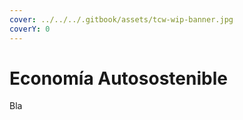```yaml
---
cover: ../../../.gitbook/assets/tcw-wip-banner.jpg
coverY: 0
---
```


# Economía Autosostenible

Bla
